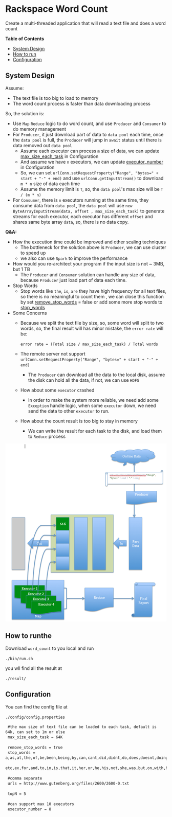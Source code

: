# Rackspace Word Count
Create a multi-threaded application that will read a text file and does a word count

**Table of Contents** 

- [System Design](#System-Design)
- [How to run](#How-to-run)
- [Configuration](#Configuration)
## System Design
Assume:
- The text file is too big to load to memory
- The word count process is faster than data downloading process

So, the solution is:
- Use `Map` `Reduce` logic to do word count, and use `Producer` and `Consumer` to do memory management
- For `Producer`, it just download part of data to `data pool` each time, once the `data pool` is full, the `Producer` will jump in `await` status until there is data removed out `data pool`
  - Assume each executor can process `m` size of data, we can update [max_size_each_task](#Configuration) in Configuration 
  - And assume we have `n` executors, we can update [executor_number](#Configuration) in Configuration
  - So, we can set `urlConn.setRequestProperty("Range", "bytes=" + start + "-" + end)` and use `urlConn.getInputStream()` to download `m * n` size of data each time
  - Assume the memory limit is `T`, so, the `data pool`'s max size will be `T / (m * n)`
- For `Consumer`, there is `n` executors running at the same time, they consume data from `data pool`, the `data pool` will use `new ByteArrayInputStream(data, offset , max_size_each_task)` to generate streams for each executor, each executor has different `offset` and shares same byte array `data`, so, there is no data copy.

**Q&A:**
- How the execution time could be improved and other scaling techniques
  - The bottleneck for the solution above is `Producer`, we can use cluster to speed up
  - we also can use `Spark` to improve the performance
- How would you re-architect your program if the input size is not ~ 3MB, but 1 TB
  - The `Producer` and `Consumer` solution can handle any size of data, because `Producer` just load part of data each time.
- Stop Words
  - Stop words like `the`, `is`, `are` they have high frequency for all text files, so there is no meaningful to count them , we can close this function by set [remove_stop_words](#Configuration) = false or add some more stop words to [stop_words](#Configuration)
- Some Concerns
  - Because we split the text file by size, so, some word will split to two words, so, the final result will has minor mistake, the `error rate` will be:
  
    `error rate = (Total size / max_size_each_task) / Total words`
  - The remote server not support `urlConn.setRequestProperty("Range", "bytes=" + start + "-" + end)`
    - The `Producer` can download all the data to the local disk, assume the disk can hold all the data, if not, we can use `HDFS`
  - How about some `executor` crashed
    - In order to make the system more reliable, we need add some `Exception` handle logic, when some `executor` down, we need send the data to other `executor` to run.
  - How about the count result is too big to stay in memory
    - We can write the result for each task to the disk, and load them to `Reduce` process  
  

![System Design](https://github.com/fengxucn/rs_homework/blob/master/docs/SystemDesign.png)
## How to runthe
Download `word_count` to you local and run

`./bin/run.sh`

you wll find all the result at

`./result/`

## Configuration
You can find the config file at

`./config/config.properties`

```
 #the max size of text file can be loaded to each task, default is 64k, can set to 1m or else
 max_size_each_task = 64K
 
 remove_stop_words = true
 stop_words = a,as,at,the,of,be,been,being,by,can,cant,did,didnt,do,does,doesnt,doing,dont,done,eg,et,\
              etc,ex,for,and,to,in,is,that,it,her,or,he,his,not,she,was,but,on,with,has,him,had,we
 
 #comma separate
 urls = http://www.gutenberg.org/files/2600/2600-0.txt
 
 topN = 5
 
 #can support max 10 executors
 executor_number = 8
```